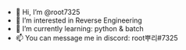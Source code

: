 - 👋 Hi, I’m @root7325
- 👀 I’m interested in Reverse Engineering
- 🌱 I’m currently learning: python & batch
- 📫 You can message me in discord: root뿌리#7325

<!---
root3277/root3277 is a ✨ special ✨ repository because its `README.md` (this file) appears on your GitHub profile.
You can click the Preview link to take a look at your changes.
--->
